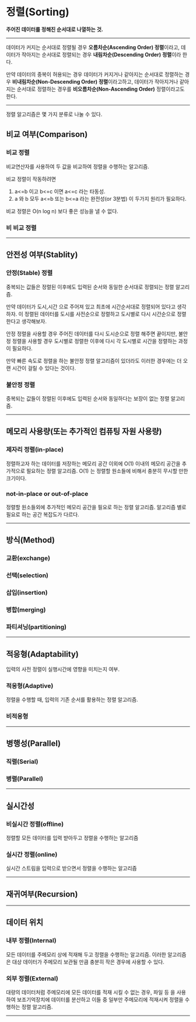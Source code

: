 정렬(Sorting)
===
**주어진 데이터를 정해진 순서대로 나열하는 것.**
***
데이터가 커지는 순서대로 정렬될 경우 **오름차순(Ascending Order) 정렬**이라고, 데이터가 작아지는 순서대로 정렬되는 경우 **내림차순(Descending Order) 정렬**이라 한다.


만약 데이터의 중복이 허용되는 경우 데이터가 커지거나 같아지는 순서대로 정렬하는 경우 **비내림차순(Non-Descending Order) 정렬**이라고하고,
데이터가 작아지거나 같아지는 순서대로 정렬하는 경우를 **비오름차순(Non-Ascending Order)** 정렬이라고도 한다.

***
정렬 알고리즘은 몇 가지 분류로 나눌 수 있다.
## 비교 여부(Comparison)
### 비교 정렬
비교연산자를 사용하여 두 값을 비교하여 정렬을 수행하는 알고리즘.

비교 정렬이 작동하려면 
1. a<=b 이고 b<=c 이면 a<=c 라는 타동성.
2. a 와 b 모두 a<=b 또는 b<=a 라는 완전성(or 3분법)
이 두가지 원리가 필요하다.

비교 정렬은 O(n log n) 보다 좋은 성능을 낼 수 없다.

### 비 비교 정렬


***
## 안전성 여부(Stablity)
### 안정(Stable) 정렬
중복되는 값들은 정렬된 이후에도 입력된 순서와 동일한 순서대로 정렬되는 정렬 알고리즘.

만약 데이터가 도시,시간 으로 주어져 있고 최초에 시간순서대로 정렬되어 있다고 생각하자. 이 정렬된 데이터를 도시를 사전순으로 정렬하고 도시별로 다시 시간순으로 정렬한다고 생각해보자.

안정 정렬을 사용할 경우 주어진 데이터를 다시 도시순으로 정렬 해주면 끝이지만, 불안정 정렬을 사용할 경우 도시별로 정렬한 이후에 다시 각 도시별로 시간을 정렬하는 과정이 필요하다.

만약 빠른 속도로 정렬을 하는 불안정 정렬 알고리즘이 있더라도 이러한 경우에는 더 오랜 시간이 걸릴 수 있다는 것이다.

### 불안정 정렬
중복되는 값들이 정렬된 이후에도 입력된 순서와 동일하다는 보장이 없는 정렬 알고리즘.
***
## 메모리 사용량(또는 추가적인 컴퓨팅 자원 사용량)
### 제자리 정렬(in-place)
정렬하고자 하는 데이터를 저장하는 메모리 공간 이외에 O(1) 이내의 메모리 공간을 추가적으로 필요하는 정렬 알고리즘. O(1) 는 정렬할 원소들에 비해서 충분히 무시할 만한 크기이다.

### not-in-place or out-of-place
정렬할 원소들외에 추가적인 메모리 공간을 필요로 하는 정렬 알고리즘. 알고리즘 별로 필요로 하는 공간 복잡도가 다르다. 
***
## 방식(Method)
### 교환(exchange)
### 선택(selection)
### 삽입(insertion)
### 병합(merging)
### 파티셔닝(partitioning)
***
## 적응형(Adaptability)
입력의 사전 정렬이 실행시간에 영향을 미치는지 여부.
### 적응형(Adaptive)
정렬을 수행할 때, 입력의 기존 순서를 활용하는 정렬 알고리즘.
### 비적응형
***
## 병행성(Parallel)
### 직렬(Serial)

### 병렬(Parallel)
***
## 실시간성
### 비실시간 정렬(offline)
정렬할 모든 데이터를 입력 받아두고 정렬을 수행하는 알고리즘
### 실시간 정렬(online)
실시간 스트림을 입력으로 받으면서 정렬을 수행하는 알고리즘
***
## 재귀여부(Recursion)
***
## 데이터 위치
### 내부 정렬(Internal)
모든 데이터를 주메모리 상에 적재해 두고 정렬을 수행하는 알고리즘. 이러한 알고리즘은 대상 데이터가 주메모리 보관될 만큼 충분히 작은 경우에 사용할 수 있다.
### 외부 정렬(External)
대량의 데이터처럼 주메모리에 모든 데이터를 적재 시킬 수 없는 경우, 파일 등 을 사용하여 보조기억장치에 데이터를 분산하고 이들 중 일부만 주메모리에 적재시켜 정렬을 수행하는 정렬 알고리즘.
***